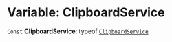 # Variable: ClipboardService

`Const` **ClipboardService**: typeof [`ClipboardService`](/auto-docs/core/variables/ClipboardService-1.md)

